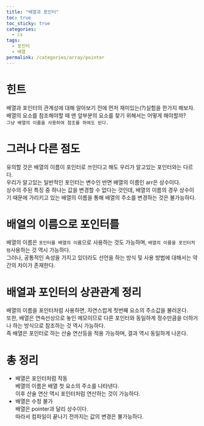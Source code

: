 ```yaml
---
title: "배열과 포인터"
toc: true
toc_sticky: true
categories:
  - cs
tags:
  - 포인터
  - 배열
permalink: /categories/array/pointer
---
```

# 힌트
배열과 포인터의 관계성에 대해 알아보기 전에 먼저 재미있는(?)실험을 한가지 해보자.<br>
배열의 요소를 참조해야할 때 맨 앞부분의 요소를 찾기 위해서는 어떻게 해야할까?<br>
`그냥 배열의 이름을 사용하여 참조를 하여도 된다.`
# 그러나 다른 점도
유의할 것은 배열의 이름이 포인터로 쓰인다고 해도 우리가 알고있는 포인터와는 다르다.<br>
우리가 알고있는 일반적인 포인터는 변수인 반면 배열의 이름인 arr은 상수이다.<br>
상수의 주된 특징 중 하나는 값을 변경할 수 없다는 것인데, 배열의 이름의 경우 상수이기 때문에 가리키고 있는 배열의 이름을 통해 배열의 주소를 변경하는 것은 불가능하다.
# 배열의 이름으로 포인터를
배열의 이름은 `포인터를 배열의 이름`으로 사용하는 것도 가능하며, `배열의 이름을 포인터처럼`사용하는 것 역시 가능하다.<br>
그러나, 공통적인 속성을 가지고 있더라도 선언을 하는 방식 및 사용 방법에 대해서는 약간의 차이가 존재한다.
# 배열과 포인터의 상관관계 정리
배열의 이름을 포인터처럼 사용하면, 자연스럽게 첫번째 요소의 주소값을 불러온다.<br>
또한, 배열은 연속선상으로 놓인 메모이므로 다른 포인터와 동일하게 정수만큼을 더하거나 하는 방식으로 참조하는 것 역시 가능하다.<br>
즉 배열은 포인터로 하는 산술 연산등을 적용 가능하며, 결과 역시 동일하게 나온다.
# 총 정리
- 배열은 포인터처럼 작동<br>
베열의 이름은 배열 첫 요소의 주소를 나타낸다.<br>
이후 산술 연산 역시 포인터처럼 연산하는 것이 가능하다.
- 배열은 수정 불가<br>
배열은 pointer과 달리 상수이다.<br>
따라서 컴파일이 끝나기 전까지는 값의 변경은 불가능하다.